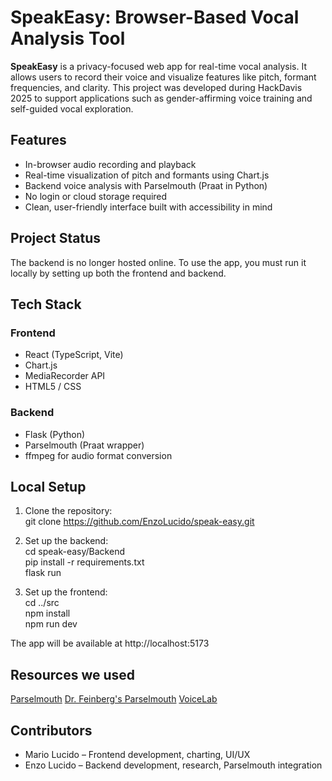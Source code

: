 # SpeakEasy: Browser-Based Vocal Analysis Tool

**SpeakEasy** is a privacy-focused web app for real-time vocal analysis. It allows users to record their voice and visualize features like pitch, formant frequencies, and clarity. This project was developed during HackDavis 2025 to support applications such as gender-affirming voice training and self-guided vocal exploration.

## Features

- In-browser audio recording and playback
- Real-time visualization of pitch and formants using Chart.js
- Backend voice analysis with Parselmouth (Praat in Python)
- No login or cloud storage required
- Clean, user-friendly interface built with accessibility in mind

## Project Status

The backend is no longer hosted online. To use the app, you must run it locally by setting up both the frontend and backend.

## Tech Stack

### Frontend

- React (TypeScript, Vite)
- Chart.js
- MediaRecorder API
- HTML5 / CSS

### Backend

- Flask (Python)
- Parselmouth (Praat wrapper)
- ffmpeg for audio format conversion

## Local Setup

1. Clone the repository:  
   git clone https://github.com/EnzoLucido/speak-easy.git

2. Set up the backend:  
   cd speak-easy/Backend  
   pip install -r requirements.txt  
   flask run

3. Set up the frontend:  
   cd ../src  
   npm install  
   npm run dev

The app will be available at http://localhost:5173

## Resources we used

[Parselmouth](https://parselmouth.readthedocs.io/)
[Dr. Feinberg's Parselmouth](https://github.com/drfeinberg/PraatScripts)
[VoiceLab](https://github.com/Voice-Lab/VoiceLab)

## Contributors

- Mario Lucido – Frontend development, charting, UI/UX
- Enzo Lucido – Backend development, research, Parselmouth integration


